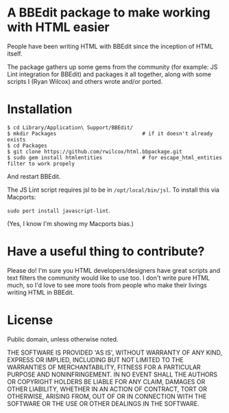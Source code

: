 A BBEdit package to make working with HTML easier
===================================================

People have been writing HTML with BBEdit since the inception of HTML itself.

The package gathers up some gems from the community (for example: JS Lint integration for BBEdit) and packages it all together, along with some scripts I (Ryan Wilcox) and others wrote and/or ported.

Installation
============

    $ cd Library/Application\ Support/BBEdit/
    $ mkdir Packages                            # if it doesn't already exists
    $ cd Packages
    $ git clone https://github.com/rwilcox/html.bbpackage.git
    $ sudo gem install htmlentities             # for escape_html_entities filter to work propely

And restart BBEdit.

The JS Lint script requires jsl to be in `/opt/local/bin/jsl`. To install this via Macports:

  `sudo port install javascript-lint`.

(Yes, I know I'm showing my Macports bias.)


Have a useful thing to contribute?
=============================

Please do! I'm sure you HTML developers/designers have great scripts and text filters the community would like to use too. I don't write pure HTML much, so I'd love to see more tools from people who make their livings writing HTML in BBEdit.


License
================

Public domain, unless otherwise noted.

THE SOFTWARE IS PROVIDED 'AS IS', WITHOUT WARRANTY OF ANY KIND, EXPRESS OR IMPLIED, INCLUDING BUT NOT LIMITED TO THE WARRANTIES OF MERCHANTABILITY, FITNESS FOR A PARTICULAR PURPOSE AND NONINFRINGEMENT. IN NO EVENT SHALL THE AUTHORS OR COPYRIGHT HOLDERS BE LIABLE FOR ANY CLAIM, DAMAGES OR OTHER LIABILITY, WHETHER IN AN ACTION OF CONTRACT, TORT OR OTHERWISE, ARISING FROM, OUT OF OR IN CONNECTION WITH THE SOFTWARE OR THE USE OR OTHER DEALINGS IN THE SOFTWARE.
